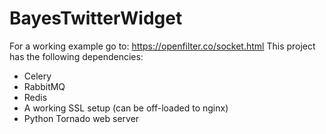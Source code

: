 BayesTwitterWidget
==================

For a working example go to: https://openfilter.co/socket.html
This project has the following dependencies:
- Celery
- RabbitMQ
- Redis
- A working SSL setup (can be off-loaded to nginx)
- Python Tornado web server
